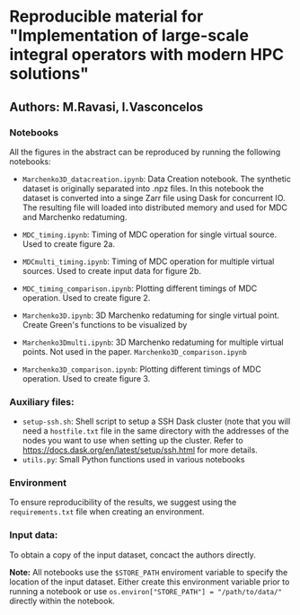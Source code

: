 # Reproducible material for "Implementation of large-scale integral operators with modern HPC solutions"
## Authors: M.Ravasi, I.Vasconcelos


### Notebooks

All the figures in the abstract can be reproduced by running the following notebooks:

- ``Marchenko3D_datacreation.ipynb``: Data Creation notebook. The synthetic dataset is originally separated into .npz files. In this notebook the dataset is converted into
a singe Zarr file using Dask for concurrent IO. The resulting file will loaded into distributed memory and used for MDC and Marchenko redatuming.

- ``MDC_timing.ipynb``: Timing of MDC operation for single virtual source. Used to create figure 2a.

- ``MDCmulti_timing.ipynb``: Timing of MDC operation for multiple virtual sources. Used to create input data for figure 2b.

- ``MDC_timing_comparison.ipynb``: Plotting different timings of MDC operation. Used to create figure 2.

- ``Marchenko3D.ipynb``: 3D Marchenko redatuming for single virtual point. Create Green's functions to be visualized by

- ``Marchenko3Dmulti.ipynb``: 3D Marchenko redatuming for multiple virtual points. Not used in the paper. ``Marchenko3D_comparison.ipynb``

- ``Marchenko3D_comparison.ipynb``: Plotting different timings of MDC operation. Used to create figure 3.


### Auxiliary files:

- ``setup-ssh.sh``: Shell script to setup a SSH Dask cluster (note that you will need a ``hostfile.txt`` file in the same directory with the addresses of the nodes you want to
use when setting up the cluster. Refer to https://docs.dask.org/en/latest/setup/ssh.html for more details.
- ``utils.py``: Small Python functions used in various notebooks


### Environment

To ensure reproducibility of the results, we suggest using the ``requirements.txt`` file when creating an environment.


### Input data:

To obtain a copy of the input dataset, concact the authors directly.

**Note:** All notebooks use the ``$STORE_PATH`` enviroment variable to specify the location of the input dataset. Either create this 
environment variable prior to running a notebook or use ``os.environ["STORE_PATH"] = "/path/to/data/"`` directly within the notebook.
